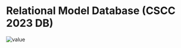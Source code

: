 # Relational Model Database (CSCC 2023 DB)

![value](https://leecharon-blog-pic.oss-cn-hangzhou.aliyuncs.com/blog/20230716022559.png)
